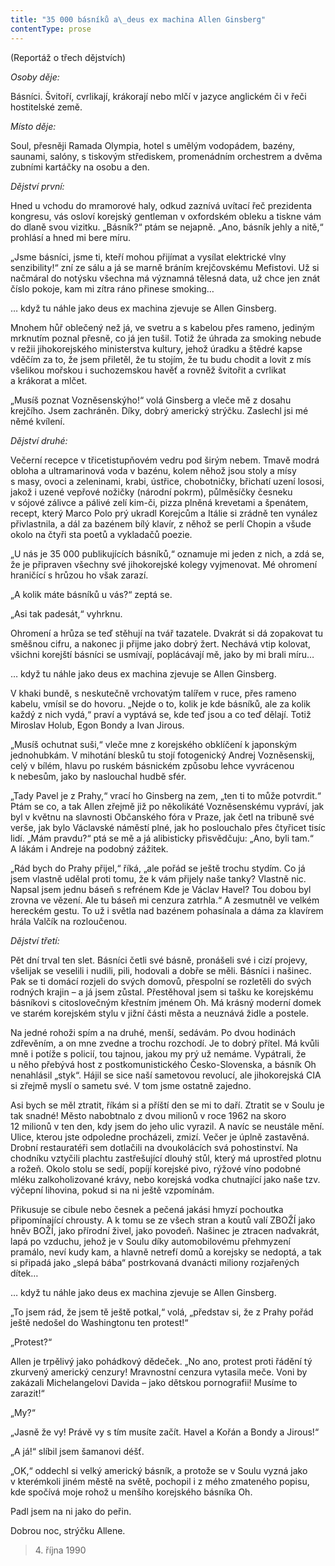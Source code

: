 ```yaml
---
title: "35 000 básníků a\_deus ex machina Allen Ginsberg"
contentType: prose
---
```


<section>

(Reportáž o třech dějstvích)

</section>

<section>

_Osoby děje:_

Básníci. Švitoří, cvrlikají, krákorají nebo mlčí v jazyce anglickém či v řeči hostitelské země.

</section>

<section>

_Místo děje:_

Soul, přesněji Ramada Olympia, hotel s umělým vodopádem, bazény, saunami, salóny, s tiskovým střediskem, promenádním orchestrem a dvěma zubními kartáčky na osobu a den.

</section>

<section>

_Dějství první:_

Hned u vchodu do mramorové haly, odkud zaznívá uvítací řeč prezidenta kongresu, vás osloví korejský gentleman v oxfordském obleku a tiskne vám do dlaně svou vizitku. „Básník?“ ptám se nejapně. „Ano, básník jehly a nitě,“ prohlásí a hned mi bere míru.

„Jsme básníci, jsme ti, kteří mohou přijímat a vysílat elektrické vlny senzibility!“ zní ze sálu a já se marně bráním krejčovskému Mefistovi. Už si načmáral do notýsku všechna má významná tělesná data, už chce jen znát číslo pokoje, kam mi zítra ráno přinese smoking…

… když tu náhle jako deus ex machina zjevuje se Allen Ginsberg.

Mnohem hůř oblečený než já, ve svetru a s kabelou přes rameno, jediným mrknutím poznal přesně, co já jen tušil. Totiž že úhrada za smoking nebude v režii jihokorejského ministerstva kultury, jehož úradku a štědré kapse vděčím za to, že jsem přiletěl, že tu stojím, že tu budu chodit a lovit z mís všelikou mořskou i suchozemskou havěť a rovněž švitořit a cvrlikat a krákorat a mlčet.

„Musíš poznat Vozněsenskýho!“ volá Ginsberg a vleče mě z dosahu krejčího. Jsem zachráněn. Díky, dobrý americký strýčku. Zaslechl jsi mé němé kvílení.

</section>

<section>

_Dějství druhé:_

Večerní recepce v třicetistupňovém vedru pod širým nebem. Tmavě modrá obloha a ultramarinová voda v bazénu, kolem něhož jsou stoly a mísy s masy, ovoci a zeleninami, krabi, ústřice, chobotničky, břichatí uzení lososi, jakož i uzené vepřové nožičky (národní pokrm), půlměsíčky česneku v sójové zálivce a pálivé zelí kim-či, pizza plněná krevetami a špenátem, recept, který Marco Polo prý ukradl Korejcům a Itálie si zrádně ten vynález přivlastnila, a dál za bazénem bílý klavír, z něhož se perlí Chopin a všude okolo na čtyři sta poetů a vykladačů poezie.

„U nás je 35 000 publikujících básníků,“ oznamuje mi jeden z nich, a zdá se, že je připraven všechny své jihokorejské kolegy vyjmenovat. Mé ohromení hraničící s hrůzou ho však zarazí.

„A kolik máte básníků u vás?“ zeptá se.

„Asi tak padesát,“ vyhrknu.

Ohromení a hrůza se teď stěhují na tvář tazatele. Dvakrát si dá zopakovat tu směšnou cifru, a nakonec ji přijme jako dobrý žert. Nechává vtip kolovat, všichni korejští básníci se usmívají, poplácávají mě, jako by mi brali míru…

… když tu náhle jako deus ex machina zjevuje se Allen Ginsberg.

V khaki bundě, s neskutečně vrchovatým talířem v ruce, přes rameno kabelu, vmísil se do hovoru. „Nejde o to, kolik je kde básníků, ale za kolik každý z nich vydá,“ praví a vyptává se, kde teď jsou a co teď dělají. Totiž Miroslav Holub, Egon Bondy a Ivan Jirous.

„Musíš ochutnat suši,“ vleče mne z korejského obklíčení k japonským jednohubkám. V mihotání blesků tu stojí fotogenický Andrej Vozněsenskij, celý v bílém, hlavu po ruském básnickém způsobu lehce vyvrácenou k nebesům, jako by naslouchal hudbě sfér.

„Tady Pavel je z Prahy,“ vrací ho Ginsberg na zem, „ten ti to může potvrdit.“ Ptám se co, a tak Allen zřejmě již po několikáté Vozněsenskému vypráví, jak byl v květnu na slavnosti Občanského fóra v Praze, jak četl na tribuně své verše, jak bylo Václavské náměstí plné, jak ho poslouchalo přes čtyřicet tisíc lidí. „Mám pravdu?“ ptá se mě a já alibisticky přisvědčuju: „Ano, byli tam.“ A lákám i Andreje na podobný zážitek.

„Rád bych do Prahy přijel,“ říká, „ale pořád se ještě trochu stydím. Co já jsem vlastně udělal proti tomu, že k vám přijely naše tanky? Vlastně nic. Napsal jsem jednu báseň s refrénem Kde je Václav Havel? Tou dobou byl zrovna ve vězení. Ale tu báseň mi cenzura zatrhla.“ A zesmutněl ve velkém hereckém gestu. To už i světla nad bazénem pohasínala a dáma za klavírem hrála Valčík na rozloučenou.

</section>

<section>

_Dějství třetí:_

Pět dní trval ten slet. Básníci četli své básně, pronášeli své i cizí projevy, všelijak se veselili i nudili, pili, hodovali a dobře se měli. Básníci i našinec. Pak se ti domácí rozjeli do svých domovů, přespolní se rozletěli do svých rodných krajin – a já jsem zůstal. Přestěhoval jsem si tašku ke korejskému básníkovi s citoslovečným křestním jménem Oh. Má krásný moderní domek ve starém korejském stylu v jižní části města a neuznává židle a postele.

Na jedné rohoži spím a na druhé, menší, sedávám. Po dvou hodinách zdřevěním, a on mne zvedne a trochu rozchodí. Je to dobrý přítel. Má kvůli mně i potíže s policií, tou tajnou, jakou my prý už nemáme. Vypátrali, že u něho přebývá host z postkomunistického Česko-Slovenska, a básník Oh nenahlásil „styk“. Hájil se sice naší sametovou revolucí, ale jihokorejská CIA si zřejmě myslí o sametu své. V tom jsme ostatně zajedno.

Asi bych se měl ztratit, říkám si a příští den se mi to daří. Ztratit se v Soulu je tak snadné! Město nabobtnalo z dvou milionů v roce 1962 na skoro 12 milionů v ten den, kdy jsem do jeho ulic vyrazil. A navíc se neustále mění. Ulice, kterou jste odpoledne procházeli, zmizí. Večer je úplně zastavěná. Drobní restauratéři sem dotlačili na dvoukolácích svá pohostinství. Na chodníku vztyčili plachtu zastřešující dlouhý stůl, který má uprostřed plotnu a rožeň. Okolo stolu se sedí, popíjí korejské pivo, rýžové víno podobné mléku zalkoholizované krávy, nebo korejská vodka chutnající jako naše tzv. vý­čepní lihovina, pokud si na ni ještě vzpomínám.

Přikusuje se cibule nebo česnek a pečená jakási hmyzí pochoutka připomínající chrousty. A k tomu se ze všech stran a koutů valí ZBOŽÍ jako hněv BOŽÍ, jako přírodní živel, jako povodeň. Našinec je ztracen nadvakrát, lapá po vzduchu, jehož je v Soulu díky automobilovému přehmyzení pramálo, neví kudy kam, a hlavně netrefí domů a korejsky se nedoptá, a tak si připadá jako „slepá bába“ postrkovaná dvanácti miliony rozjařených dítek…

… když tu náhle jako deus ex machina zjevuje se Allen Ginsberg.

„To jsem rád, že jsem tě ještě potkal,“ volá, „představ si, že z Prahy pořád ještě nedošel do Washingtonu ten protest!“

„Protest?“

Allen je trpělivý jako pohádkový dědeček. „No ano, protest proti řádění tý zkurvený americký cenzury! Mravnostní cenzura vytasila meče. Voni by zakázali Michelangelovi Davida – jako dětskou pornografii! Musíme to zarazit!“

„My?“

„Jasně že vy! Právě vy s tím musíte začít. Havel a Kořán a Bondy a Jirous!“

„A já!“ slíbil jsem šamanovi déšť.

„OK,“ oddechl si velký americký básník, a protože se v Soulu vyzná jako v kterémkoli jiném městě na světě, pochopil i z mého zmateného popisu, kde spočívá moje rohož u menšího korejského básníka Oh.

Padl jsem na ni jako do peřin.

Dobrou noc, strýčku Allene.

</section>

<section>

> 4. října 1990

</section>
